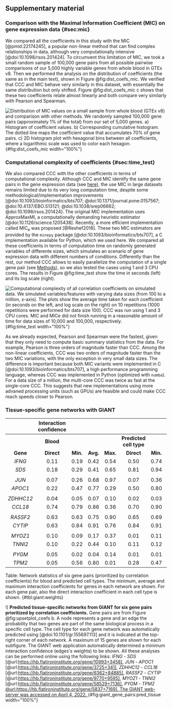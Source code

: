 ## Supplementary material

### Comparison with the Maximal Information Coefficient (MIC) on gene expression data {#sec:mic}

We compared all the coefficients in this study with the MIC [@pmid:22174245], a popular non-linear method that can find complex relationships in data, although very computationally intensive [@doi:10.1098/rsos.201424].
To circumvent this limitation of MIC, we took a small random sample of 100,000 gene pairs from all possible pairwise comparisons of our 5,000 highly variable genes from whole blood in GTEx v8.
Then we performed the analysis on the distribution of coefficients (the same as in the main text), shown in Figure @fig:dist_coefs_mic.
We verified that CCC and MIC behave very similarly in this dataset, with essentially the same distribution but only shifted.
Figure @fig:dist_coefs_mic c shows that these two coefficients relate almost linearly and both compare very similarly with Pearson and Spearman.

![
**Distribution of MIC values on a small sample from whole blood (GTEx v8) and comparison with other methods.**
We randomly sampled 100,000 gene pairs (approximately 1% of the total) from our set of 5,000 genes.
**a)** Histogram of coefficient values.
**b)** Corresponding cumulative histogram. The dotted line maps the coefficient value that accumulates 70% of gene pairs.
**c)** 2D histogram plot with hexagonal bins between all coefficients, where a logarithmic scale was used to color each hexagon.
](images/coefs_comp/gtex_whole_blood/mic/dist-main.svg "Distribution of MIC values"){#fig:dist_coefs_mic width="100%"}



### Computational complexity of coefficients {#sec:time_test}

We also compared CCC with the other coefficients in terms of computational complexity.
Although CCC and MIC identify the same gene pairs in the gene expression data (see [here](#sec:mic)), the use MIC in large datasets remains limited due to its very long computation time, despite some methodological/implementation improvements [@doi:10.1093/bioinformatics/bts707; @doi:10.1371/journal.pone.0157567; @doi:10.4137/EBO.S13121; @doi:10.1038/srep06662; @doi:10.1098/rsos.201424].
The original MIC implementation uses ApproxMaxMI, a computationally demanding heuristic estimator [@doi:10.1126/science.1205438].
Recently, a more efficient implementation called MIC<sub>e</sub> was proposed [@Reshef2016].
These two MIC estimators are provided by the `minepy` package [@doi:10.1093/bioinformatics/bts707], a C implementation available for Python, which we used here.
We compared all these coefficients in terms of computation time on randomly generated variables of differente sizes, which simulates an scenario of gene expression data with different numbers of conditions.
Differently than the rest, our method CCC allows to easily parallelize the computation of a single gene pair (see [Methods](#sec:ccc_algo)), so we also tested the cases using 1 and 3 CPU cores.
The results in Figure @fig:time_test show the time in seconds (left) and its log scale (right).

![
**Computational complexity of all correlation coefficients on simulated data.**
We simulated variables/features with varying data sizes (from 100 to a million, $x$-axis).
The plots show the average time taken for each coefficient (in seconds on the left, and log scale on the right) on 10 repetitions (1000 repetitions were performed for data size 100).
CCC was run using 1 and 3 CPU cores.
MIC and MIC<sub>e</sub> did not finish running in a reasonable amount of time for data sizes of 10,000 and 100,000, respectively.
](images/coefs_comp/time_test/time_test-main.svg "Computation time for CCC and MIC"){#fig:time_test width="100%"}

As we already expected, Pearson and Spearman were the fastest, given that they only need to compute basic summary statistics from the data.
For example, Pearson is three orders of magnitude faster than CCC.
Among the non-linear coefficients, CCC was two orders of magnitude faster than the two MIC variations, with the only exception in very small data sizes.
The difference is important because both MIC variants were implemented in C [@doi:10.1093/bioinformatics/bts707], a high performance programming language, whereas CCC was implemented in Python (optimized with `numba`).
For a data size of a million, the multi-core CCC was twice as fast at the single-core CCC.
This suggests that new implementations using more advaned processing units (such as GPUs) are feasible and could make CCC reach speeds closer to Pearson.



### Tissue-specific gene networks with GIANT


| | **Interaction confidence** <!-- $colspan="8" -->    | | | | | | | |
|:------:|:-----:|:-----:|:-----:|:-----:|:-----:|:-----:|:-----:|:-----:|
| | **Blood** <!-- $colspan="4" --> | | | | **Predicted cell type** <!-- $colspan="4" --> | | | |
| **Gene** |  **Direct** | **Min.** | **Avg.** | **Max.** |  **Direct** | **Min.** | **Avg.** | **Max.** |
| *IFNG* | 0.11<!-- $rowspan="2" --> | 0.19 | 0.42 | 0.54 | 0.50<!-- $rowspan="2" --> | 0.74 | 0.90 | 0.99 |
| *SDS* | 0.18 | 0.29 | 0.41 | 0.65 | 0.81 | 0.94<!-- $removenext="3" --> |
| <!-- $colspan="9" --> |||||||
| *JUN* | 0.07<!-- $rowspan="2" --> | 0.26 | 0.68 | 0.97 | 0.07<!-- $rowspan="2" --> | 0.36 | 0.73 | 0.94 |
| *APOC1* | 0.22 | 0.47 | 0.77 | 0.29 | 0.50 | 0.80<!-- $removenext="3" --> |
| <!-- $colspan="7" --> |||||||
| *ZDHHC12* | 0.04<!-- $rowspan="2" --> | 0.05 | 0.07 | 0.10 | 0.02<!-- $rowspan="2" --> | 0.03 | 0.12 | 0.33 |
| *CCL18* | 0.74 | 0.79 | 0.86 | 0.36 | 0.70 | 0.90<!-- $removenext="3" --> |
| <!-- $colspan="7" --> |||||||
| *RASSF2* | 0.63<!-- $rowspan="2" --> | 0.63 | 0.75 | 0.90 | 0.65<!-- $rowspan="2" --> | 0.69 | 0.75 | 0.88 |
| *CYTIP* | 0.63 | 0.84 | 0.91 | 0.76 | 0.84 | 0.91<!-- $removenext="3" --> |
| <!-- $colspan="7" --> |||||||
| *MYOZ1* | 0.10<!-- $rowspan="2" --> | 0.09 | 0.17 | 0.37 | 0.01<!-- $rowspan="2" --> | 0.11 | 0.11 | 0.12 |
| *TNNI2* | 0.10 | 0.22 | 0.44 | 0.10 | 0.11 | 0.12<!-- $removenext="3" --> |
| <!-- $colspan="7" --> |||||||
| *PYGM* | 0.05<!-- $rowspan="2" --> | 0.02 | 0.04 | 0.14 | 0.01<!-- $rowspan="2" --> | 0.01 | 0.02 | 0.04 |
| *TPM2* | 0.05 | 0.56 | 0.80 | 0.01 | 0.28 | 0.47<!-- $removenext="3" --> |

Table: Network statistics of six gene pairs (prioritized by correlation coefficients) for blood and predicted cell types.
The minimum, average and maximum interaction coefficients for genes in each network are shown.
For each gene pair, also the direct interaction coefficient in each cell type is shown.
{#tbl:giant:weights}


![
**Predicted tissue-specific networks from GIANT for six gene pairs prioritized by correlation coefficients.**
Gene pairs are from Figure @fig:upsetplot_coefs b.
A node represents a gene and an edge the probability that two genes are part of the same biological process in a specific cell type.
The cell type for each gene network was automatically predicted using [@doi:10.1101/gr.155697.113] and it is indicated at the top-right corner of each network.
A maximum of 15 genes are shown for each subfigure.
The GIANT web application automatically determined a minimum interaction confidence (edges's weights) to be shown.
All these analyses can be performed online using the following links:
*IFNG* - *SDS* [@url:https://hb.flatironinstitute.org/gene/10993+3458],
*JUN* - *APOC1* [@url:https://hb.flatironinstitute.org/gene/3725+341],
*ZDHHC12* - *CCL18* [@url:https://hb.flatironinstitute.org/gene/6362+84885],
*RASSF2* - *CYTIP* [@url:https://hb.flatironinstitute.org/gene/9770+9595],
*MYOZ1* - *TNNI2* [@url:https://hb.flatironinstitute.org/gene/58529+7136],
*PYGM* - *TPM2* [@url:https://hb.flatironinstitute.org/gene/5837+7169].
The GIANT web-server was accessed on April 4, 2022.
](images/coefs_comp/giant_networks/auto_selected_tissues/main.svg "GIANT network interaction"){#fig:giant_gene_pairs:pred_tissue width="100%"}
